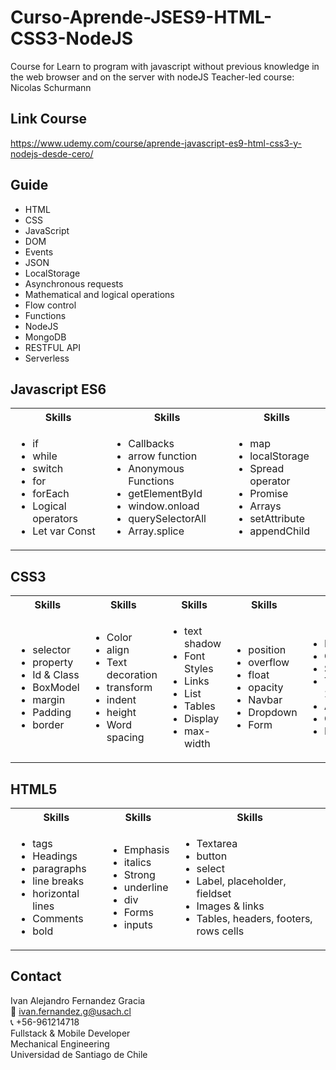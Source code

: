 # Curso-Aprende-JSES9-HTML-CSS3-NodeJS
Course for Learn to program with javascript without previous knowledge in the web browser and on the server with nodeJS
Teacher-led course: Nicolas Schurmann

## Link Course
https://www.udemy.com/course/aprende-javascript-es9-html-css3-y-nodejs-desde-cero/ 

## Guide
- HTML
- CSS
- JavaScript
- DOM
- Events
- JSON
- LocalStorage
- Asynchronous requests
- Mathematical and logical operations
- Flow control
- Functions
- NodeJS
- MongoDB
- RESTFUL API
- Serverless

## Javascript ES6
<table>
  <tbody>
    <tr>
      <th align="center">Skills</th>
      <th align="center">Skills</th>      
      <th align="center">Skills</th>      
    </tr>
        <td>
        <ul>
          <li>if</li>
          <li>while</li>
          <li>switch</li>
          <li>for</li>
          <li>forEach</li>
          <li>Logical operators</li>
          <li>Let var Const</li>
        </ul>
      </td>    
        <td>
        <ul>
          <li>Callbacks</li>
          <li>arrow function</li>
          <li>Anonymous Functions</li>
          <li>getElementById</li>
          <li>window.onload</li>
          <li>querySelectorAll</li>
          <li>Array.splice</li>
        </ul>
      </td>
        <td>
        <ul>
          <li>map</li>
          <li>localStorage</li>
          <li>Spread operator</li>
          <li>Promise</li>
          <li>Arrays</li>
          <li>setAttribute</li>
          <li>appendChild</li>
        </ul>
      </td>
  </tbody>
</table>

<!-- Tech -->
## CSS3
<table>
  <tbody>
    <tr>
      <th align="center">Skills</th>
      <th align="center">Skills</th>      
      <th align="center">Skills</th>      
        <th align="center">Skills</th>      
      <th align="center">Skills</th>    
    </tr>
        <td>
        <ul>
          <li>selector</li>
          <li>property</li>
          <li>Id & Class</li>
          <li>BoxModel</li>
          <li>margin</li>
          <li>Padding</li>
          <li>border</li>
        </ul>
      </td>    
        <td>
        <ul>
          <li>Color</li>
          <li>align</li>
          <li>Text decoration</li>
          <li>transform</li>
          <li>indent</li>
          <li>height</li>
          <li>Word spacing</li>
        </ul>
      </td>
        <td>
        <ul>
          <li>text shadow</li>
          <li>Font Styles</li>
          <li>Links</li>
          <li>List</li>
          <li>Tables</li>
          <li>Display</li>
          <li>max-width</li>
        </ul>
      </td>
        <td>
        <ul>
          <li>position</li>
          <li>overflow</li>
          <li>float</li>
          <li>opacity</li>
          <li>Navbar</li>
          <li>Dropdown</li>
          <li>Form</li>
        </ul>
      </td>    
    <td>
        <ul>
          <li>Backgrounds</li>
          <li>Gradient</li>
          <li>Shadow</li>
          <li>Transforms 2d 3d</li>
          <li>Animations</li>
          <li>CSS Grid</li>
          <li>Flexbox</li>
        </ul>
      </td>
  </tbody>
</table>

<!-- Tech -->
## HTML5
<table>
  <tbody>
    <tr>
      <th align="center">Skills</th>
      <th align="center">Skills</th>      
      <th align="center">Skills</th>      
    </tr>
        <td>
        <ul>
          <li>tags</li>
          <li>Headings</li>
          <li>paragraphs</li>
          <li>line breaks</li>
          <li>horizontal lines</li>
          <li>Comments</li>
          <li>bold</li>
        </ul>
      </td>    
        <td>
        <ul>
          <li>Emphasis </li>
          <li>italics</li>
          <li>Strong</li>
          <li>underline </li>
          <li>div</li>
          <li>Forms </li>
          <li>inputs</li>
        </ul>
      </td>
        <td>
        <ul>
          <li>Textarea</li>
          <li>button</li>
          <li>select </li>
          <li>Label, placeholder, fieldset</li>
          <li>Images & links</li>
          <li>Tables, headers, footers, rows cells</li>
        </ul>
      </td>
  </tbody>
</table>

<!-- CONTACT -->
## Contact
Ivan Alejandro Fernandez Gracia  
:email: ivan.fernandez.g@usach.cl  
:telephone_receiver: +56-961214718  
Fullstack & Mobile Developer  
Mechanical Engineering  
Universidad de Santiago de Chile
